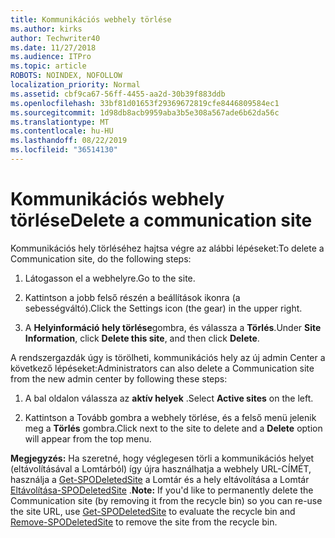 ```yaml
---
title: Kommunikációs webhely törlése
ms.author: kirks
author: Techwriter40
ms.date: 11/27/2018
ms.audience: ITPro
ms.topic: article
ROBOTS: NOINDEX, NOFOLLOW
localization_priority: Normal
ms.assetid: cbf9ca67-56ff-4455-aa2d-30b39f883ddb
ms.openlocfilehash: 33bf81d01653f29369672819cfe8446809584ec1
ms.sourcegitcommit: 1d98db8acb9959aba3b5e308a567ade6b62da56c
ms.translationtype: MT
ms.contentlocale: hu-HU
ms.lasthandoff: 08/22/2019
ms.locfileid: "36514130"
---
```

# <a name="delete-a-communication-site"></a><span data-ttu-id="37c62-102">Kommunikációs webhely törlése</span><span class="sxs-lookup"><span data-stu-id="37c62-102">Delete a communication site</span></span>

<span data-ttu-id="37c62-103">Kommunikációs hely törléséhez hajtsa végre az alábbi lépéseket:</span><span class="sxs-lookup"><span data-stu-id="37c62-103">To delete a Communication site, do the following steps:</span></span> 
  
1. <span data-ttu-id="37c62-104">Látogasson el a webhelyre.</span><span class="sxs-lookup"><span data-stu-id="37c62-104">Go to the site.</span></span> 
  
2. <span data-ttu-id="37c62-105">Kattintson a jobb felső részén a beállítások ikonra (a sebességváltó).</span><span class="sxs-lookup"><span data-stu-id="37c62-105">Click the Settings icon (the gear) in the upper right.</span></span> 
  
3. <span data-ttu-id="37c62-106">A **Helyinformáció** **hely törlése**gombra, és válassza a **Törlés**.</span><span class="sxs-lookup"><span data-stu-id="37c62-106">Under **Site Information**, click **Delete this site**, and then click **Delete**.</span></span> 
  
<span data-ttu-id="37c62-107">A rendszergazdák úgy is törölheti, kommunikációs hely az új admin Center a következő lépéseket:</span><span class="sxs-lookup"><span data-stu-id="37c62-107">Administrators can also delete a Communication site from the new admin center by following these steps:</span></span> 
  
1. <span data-ttu-id="37c62-108">A bal oldalon válassza az **aktív helyek** .</span><span class="sxs-lookup"><span data-stu-id="37c62-108">Select **Active sites** on the left.</span></span> 
  
2. <span data-ttu-id="37c62-109">Kattintson a Tovább gombra a webhely törlése, és a felső menü jelenik meg a **Törlés** gombra.</span><span class="sxs-lookup"><span data-stu-id="37c62-109">Click next to the site to delete and a **Delete** option will appear from the top menu.</span></span> 
  
 <span data-ttu-id="37c62-110">**Megjegyzés:** Ha szeretné, hogy véglegesen törli a kommunikációs helyet (eltávolításával a Lomtárból) így újra használhatja a webhely URL-CÍMÉT, használja a [Get-SPODeletedSite](https://aka.ms/Get-SPODeletedSite) a Lomtár és a hely eltávolítása a Lomtár [Eltávolítása-SPODeletedSite](https://aka.ms/Remove-SPODeletedSite) .</span><span class="sxs-lookup"><span data-stu-id="37c62-110">**Note:** If you'd like to permanently delete the Communication site (by removing it from the recycle bin) so you can re-use the site URL, use [Get-SPODeletedSite](https://aka.ms/Get-SPODeletedSite) to evaluate the recycle bin and [Remove-SPODeletedSite](https://aka.ms/Remove-SPODeletedSite) to remove the site from the recycle bin.</span></span> 
  

